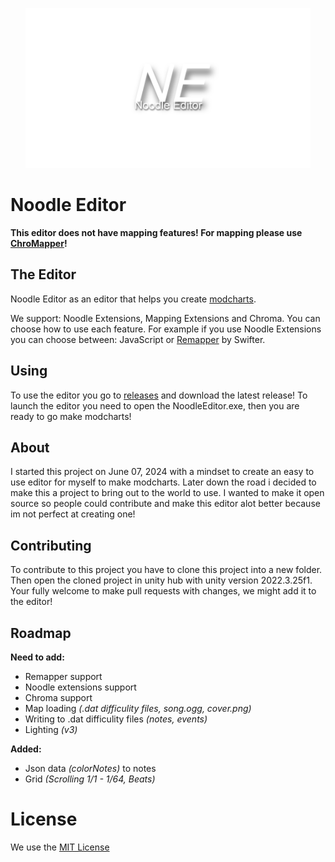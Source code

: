 
<p align="center"> <a href="https://forbonestudios.com"><img src="img/NElogowhite.png" height=256 /> </a> </p>

# Noodle Editor
**This editor does not have mapping features! For mapping please use [ChroMapper](https://github.com/Caeden117/ChroMapper)!**

## The Editor
Noodle Editor as an editor that helps you create [modcharts](https://github.com/Aeroluna/Heck).

We support: Noodle Extensions, Mapping Extensions and Chroma.
You can choose how to use each feature. For example if you use Noodle Extensions you can choose between: JavaScript or [Remapper](https://github.com/Swifter1243/ReMapper) by Swifter.

## Using
To use the editor you go to [releases](https://github.com/ForBone/NoodleEditor/releases/) and download the latest release!
To launch the editor you need to open the NoodleEditor.exe, then you are ready to go make modcharts!

## About
I started this project on June 07, 2024 with a mindset to create an easy to use editor for myself to make modcharts. Later down the road i decided to make this a project to bring out to the world to use. I wanted to make it open source so people could contribute and make this editor alot better because im not perfect at creating one!

## Contributing
To contribute to this project you have to clone this project into a new folder. Then open the cloned project in unity hub with unity version 2022.3.25f1. Your fully welcome to make pull requests with changes, we might add it to the editor!

## Roadmap 
**Need to add:**

 - Remapper support
 - Noodle extensions support
 - Chroma support
 - Map loading *(.dat difficulity files, song.ogg, cover.png)*
 - Writing to .dat difficulity files *(notes, events)*
 - Lighting *(v3)*

**Added:**
 - Json data *(colorNotes)* to notes
 - Grid  *(Scrolling  1/1 - 1/64,  Beats)*

# License

We use the [MIT License](./LICENSE)
 
